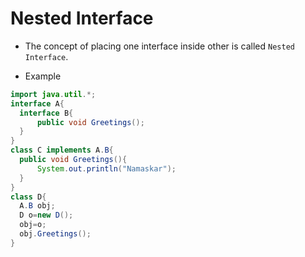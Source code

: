 # Nested Interface
 * The concept of placing one interface inside other is called ```Nested Interface```.

 * Example 
  ```java
  import java.util.*;
  interface A{
  	interface B{
  		public void Greetings();
  	}
  } 
  class C implements A.B{
  	public void Greetings(){
  		System.out.println("Namaskar");
  	}
  }
  class D{
  	A.B obj;
  	D o=new D();
  	obj=o;
  	obj.Greetings();
  }
  ```
